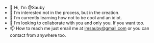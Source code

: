 - 👋 Hi, I’m @Sauby
- 👀 I’m interested not in the process, but in the creation.
- 🌱 I’m currently learning how not to be cool and an idiot.
- 💞️ I’m looking to collaborate with you and only you. If you want too.
- 📫 How to reach me just email me at imsauby@gmail.com or you can contact from anywhere too.

<!---
Sauby/Sauby is a ✨ special ✨ repository because its `README.md` (this file) appears on your GitHub profile.
You can click the Preview link to take a look at your changes.
--->

